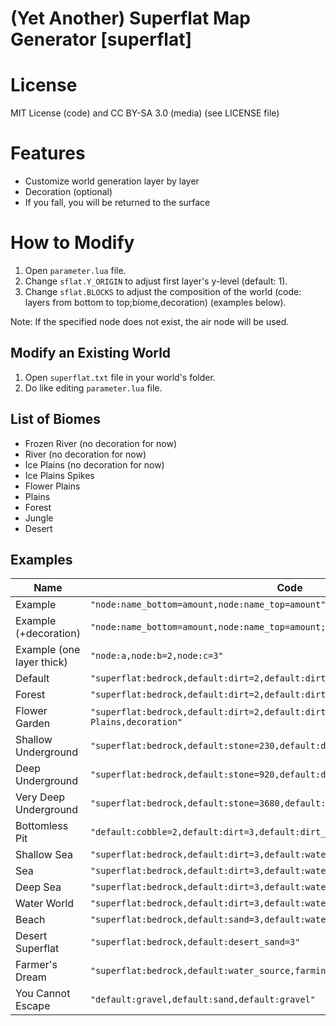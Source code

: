 (Yet Another) Superflat Map Generator [superflat]
=========

# License
MIT License (code) and CC BY-SA 3.0 (media) (see LICENSE file)

# Features
- Customize world generation layer by layer
- Decoration (optional)
- If you fall, you will be returned to the surface

# How to Modify
1. Open `parameter.lua` file.
2. Change `sflat.Y_ORIGIN` to adjust first layer's y-level (default: 1).
3. Change `sflat.BLOCKS` to adjust the composition of the world (code: layers from bottom to top;biome,decoration) (examples below).

Note: If the specified node does not exist, the air node will be used.

## Modify an Existing World
1. Open `superflat.txt` file in your world's folder.
2. Do like editing `parameter.lua` file.

## List of Biomes
- Frozen River (no decoration for now)
- River (no decoration for now)
- Ice Plains (no decoration for now)
- Ice Plains Spikes
- Flower Plains
- Plains
- Forest
- Jungle
- Desert

## Examples
|Name|Code
|------|----
|Example|`"node:name_bottom=amount,node:name_top=amount"`
|Example (+decoration)|`"node:name_bottom=amount,node:name_top=amount;Biome,decoration"`
|Example (one layer thick)|`"node:a,node:b=2,node:c=3"`
|Default|`"superflat:bedrock,default:dirt=2,default:dirt_with_grass"`
|Forest|`"superflat:bedrock,default:dirt=2,default:dirt_with_grass;Forest,decoration"`
|Flower Garden|`"superflat:bedrock,default:dirt=2,default:dirt_with_grass;Flower Plains,decoration"`
|Shallow Underground|`"superflat:bedrock,default:stone=230,default:dirt=5,default:dirt_with_grass"`
|Deep Underground|`"superflat:bedrock,default:stone=920,default:dirt=10,default:dirt_with_grass"`
|Very Deep Underground|`"superflat:bedrock,default:stone=3680,default:dirt=15,default:dirt_with_grass"`
|Bottomless Pit|`"default:cobble=2,default:dirt=3,default:dirt_with_grass"`
|Shallow Sea|`"superflat:bedrock,default:dirt=3,default:water_source=5"`
|Sea|`"superflat:bedrock,default:dirt=3,default:water_source=10"`
|Deep Sea|`"superflat:bedrock,default:dirt=3,default:water_source=20"`
|Water World|`"superflat:bedrock,default:dirt=3,default:water_source=60"`
|Beach|`"superflat:bedrock,default:sand=3,default:water_source"`
|Desert Superflat|`"superflat:bedrock,default:desert_sand=3"`
|Farmer's Dream|`"superflat:bedrock,default:water_source,farming:soil_wet"`
|You Cannot Escape|`"default:gravel,default:sand,default:gravel"`
